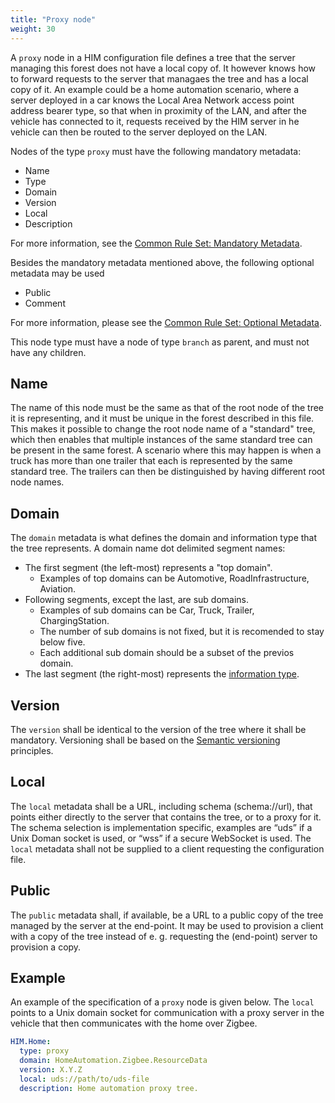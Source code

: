 ```yaml
---
title: "Proxy node"
weight: 30
---
```


A `proxy` node in a HIM configuration file defines a tree that the server managing this forest does not have a local copy of.
It however knows how to forward requests to the server that managaes the tree and has a local copy of it.
An example could be a home automation scenario, where a server deployed in a car knows the Local Area Network access point address bearer type,
so that when in proximity of the LAN, and after the vehicle has connected to it, requests received by the HIM server in he vehicle can then be
routed to the server deployed on the LAN.

Nodes of the type `proxy` must have the following mandatory metadata:
- Name
- Type
- Domain
- Version
- Local
- Description

For more information, see the [Common Rule Set: Mandatory Metadata](/hierarchical_information_model/common_rule_set/basics#mandatory-metadata).

Besides the mandatory metadata mentioned above, the following optional metadata may be used
- Public
- Comment

For more information, please see the [Common Rule Set: Optional Metadata](/hierarchical_information_model/common_rule_set/basics#optional-metadata).

This node type must have a node of type `branch` as parent, and must not have any children.

## Name
The name of this node must be the same as that of the root node of the tree it is representing,
and it must be unique in the forest described in this file.
This makes it possible to change the root node name of a "standard" tree,
which then enables that multiple instances of the same standard tree can be present in the same forest.
A scenario  where this may happen is when a truck has more than one trailer that each is represented by the same standard tree.
The trailers can then be distinguished by having different root node names.

## Domain
The `domain` metadata is what defines the domain and information type that the tree represents.
A domain name dot delimited segment names:
- The first segment (the left-most) represents a "top domain".
  - Examples of top domains can be Automotive, RoadInfrastructure, Aviation.
- Following segments, except the last, are sub domains.
  - Examples of sub domains can be Car, Truck, Trailer, ChargingStation.
  - The number of sub domains is not fixed, but it is recomended to stay below five.
  - Each additional sub domain should be a subset of the previos domain.
- The last segment (the right-most) represents the [information type](/hierarchical_information_model/).

## Version
The `version` shall be identical to the version of the tree where it shall be mandatory.
Versioning shall be based on the [Semantic versioning](https://semver.org/spec/v2.0.0.html) principles.

## Local
The `local` metadata shall be a URL, including schema (schema://url), that points either directly to the server that contains the tree, or to a proxy for it.
The schema selection is implementation specific, examples are “uds” if a Unix Doman socket is used, or “wss” if a secure WebSocket is used.
The `local` metadata shall not be supplied to a client requesting the configuration file.

## Public
The `public` metadata shall, if available, be a URL to a public copy of the tree managed by the server at the end-point.
It may be used to provision a client with a copy of the tree instead of e. g. requesting the (end-point) server to provision a copy.

## Example
An example of the specification of a `proxy` node is given below.
The `local` points to a Unix domain socket for communication with a proxy server in the vehicle that then communicates with the home over Zigbee.

```YAML
HIM.Home:
  type: proxy
  domain: HomeAutomation.Zigbee.ResourceData
  version: X.Y.Z
  local: uds://path/to/uds-file
  description: Home automation proxy tree.
```
